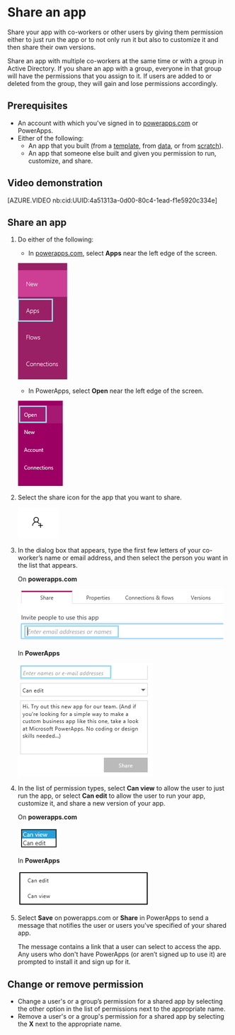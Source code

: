 <properties
    pageTitle="Share an app | Microsoft PowerApps"
    description=""
    services=""
    suite="powerapps"
    documentationCenter="na"
    authors="AFTOwen"
    manager="dwrede"
    editor=""
    tags=""
 />
<tags
    ms.service="powerapps"
    ms.devlang="na"
    ms.topic="article"
    ms.tgt_pltfrm="na"
    ms.workload="na"
    ms.date="11/11/2015"
    ms.author="anneta"/>

# Share an app #
Share your app with co-workers or other users by giving them permission either to just run the app or to not only run it but also to customize it and then share their own versions.

Share an app with multiple co-workers at the same time or with a group in Active Directory. If you share an app with a group, everyone in that group will have the permissions that you assign to it. If users are added to or deleted from the group, they will gain and lose permissions accordingly.

## Prerequisites ##
- An account with which you've signed in to [powerapps.com](http://go.microsoft.com/fwlink/?LinkId=708209) or PowerApps.
- Either of the following:
	- An app that you built (from a [template](get-started-test-drive.md), from [data](get-started-create-from-data.md), or from [scratch](get-started-create-from-blank.md)).
	- An app that someone else built and given you permission to run, customize, and share.

## Video demonstration ##

[AZURE.VIDEO nb:cid:UUID:4a51313a-0d00-80c4-1ead-f1e5920c334e]

## Share an app ##
1. Do either of the following:
	- In [powerapps.com](http://go.microsoft.com/fwlink/?LinkId=708209), select **Apps** near the left edge of the screen.

	![List apps on powerapps.com the web](./media/share-app/file-apps-portal.png)

	- In PowerApps, select **Open** near the left edge of the screen.

	![List apps on powerapps.com the web](./media/share-app/open-apps.png)

1. Select the share icon for the app that you want to share.

	![Share icon](./media/share-app/share-icon.png)

1. In the dialog box that appears, type the first few letters of your co-worker’s name or email address, and then select the person you want in the list that appears.

	On **powerapps.com**

	![Specify a user](./media/share-app/specify-user-portal.png)

	In **PowerApps**

	![Specify a user](./media/share-app/specify-user.png)

1. In the list of permission types, select **Can view** to allow the user to just run the app, or select **Can edit** to allow the user to run your app, customize it, and share a new version of your app.

	On **powerapps.com**

	![Choose permissions](./media/share-app/permission-list-portal.png)

	In **PowerApps**

	![Choose permissions](./media/share-app/permissions-pa.png)

1. Select **Save** on powerapps.com or **Share** in PowerApps to send a message that notifies the user or users you've specified of your shared app.

	The message contains a link that a user can select to access the app. Any users who don't have PowerApps (or aren’t signed up to use it) are prompted to install it and sign up for it.

## Change or remove permission ##
- Change a user's or a group’s permission for a shared app by selecting the other option in the list of permissions next to the appropriate name.
- Remove a user's or a group's permission for a shared app by selecting the **X** next to the appropriate name.
